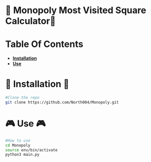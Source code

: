 # 💸 Monopoly Most Visited Square Calculator💸

# Table Of Contents
- **[Installation](#installation)**
- **[Use](#use)**

# 🚀 Installation 🚀
```bash
#Clone the repo
git clone https://github.com/North004/Monopoly.git
```

# 🎮 Use 🎮
```bash
#How to use
cd Monopoly
source env/bin/activate
python3 main.py
```
